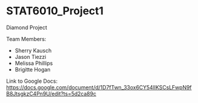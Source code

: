 # STAT6010_Project1
Diamond Project


Team Members:
- Sherry Kausch
- Jason Tiezzi
- Melissa Phillips
- Brigitte Hogan

Link to Google Docs: https://docs.google.com/document/d/1D7fTwn_33ox6CY54lIKSCsLFwpN9fB8JtsgkzC4Pn9U/edit?ts=5d2ca89c
